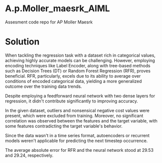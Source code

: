# A.p.Moller_maesrk_AIML
Assesment code repo for AP Moller Maesrk

# Solution

When tackling the regression task with a dataset rich in categorical values, achieving highly accurate models can be challenging. However, employing encoding techniques like Label Encoder, along with tree-based methods such as Decision Trees (DT) or Random Forest Regression (RFR), proves beneficial. RFR, particularly, excels due to its ability to average over conditions of encoded categorical data, yielding a more generalized outcome over the training data trends.

Despite employing a feedforward neural network with two dense layers for regression, it didn't contribute significantly to improving accuracy.

In the given dataset, outliers and nonsensical negative cost values were present, which were excluded from training. Moreover, no significant correlation was observed between the features and the target variable, with some features contradicting the target variable's behavior.

Since the data wasn't in a time series format, autoencoders or recurrent models weren't applicable for predicting the next timestep occurrence.

The average absolute error for RFR and the neural network stood at 29.53 and 29.24, respectively.
